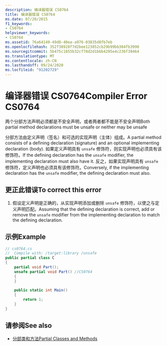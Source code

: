 ```yaml
---
description: 编译器错误 CS0764
title: 编译器错误 CS0764
ms.date: 07/20/2015
f1_keywords:
- CS0764
helpviewer_keywords:
- CS0764
ms.assetid: 76a64149-49d8-40ea-a976-03835d8fb7eb
ms.openlocfilehash: 352f38928f7d2bee123852cb29b99bb304fb3990
ms.sourcegitcommit: 5b475c1855b32cf78d2d1bbb4295e4c236f39464
ms.translationtype: MT
ms.contentlocale: zh-CN
ms.lasthandoff: 09/24/2020
ms.locfileid: "91202729"
---
```

# <a name="compiler-error-cs0764"></a><span data-ttu-id="519be-103">编译器错误 CS0764</span><span class="sxs-lookup"><span data-stu-id="519be-103">Compiler Error CS0764</span></span>

<span data-ttu-id="519be-104">两个分部方法声明必须都是不安全声明，或者两者都不能是不安全声明</span><span class="sxs-lookup"><span data-stu-id="519be-104">Both partial method declarations must be unsafe or neither may be unsafe</span></span>  
  
 <span data-ttu-id="519be-105">分部方法由定义声明（签名）和可选的实现声明（主体）组成。</span><span class="sxs-lookup"><span data-stu-id="519be-105">A partial method consists of a defining declaration (signature) and an optional implementing declaration (body).</span></span> <span data-ttu-id="519be-106">如果定义声明具有 `unsafe` 修饰符，则实现声明也必须具有该修饰符。</span><span class="sxs-lookup"><span data-stu-id="519be-106">If the defining declaration has the `unsafe` modifier, the implementing declaration must also have it.</span></span> <span data-ttu-id="519be-107">反之，如果实现声明具有 `unsafe` 修饰符，定义声明也必须具有该修饰符。</span><span class="sxs-lookup"><span data-stu-id="519be-107">Conversely, if the implementing declaration has the `unsafe` modifier, the defining declaration must also.</span></span>  
  
## <a name="to-correct-this-error"></a><span data-ttu-id="519be-108">更正此错误</span><span class="sxs-lookup"><span data-stu-id="519be-108">To correct this error</span></span>  
  
1. <span data-ttu-id="519be-109">假设定义声明是正确的，从实现声明添加或删除 `unsafe` 修饰符，以使之与定义声明匹配。</span><span class="sxs-lookup"><span data-stu-id="519be-109">Assuming that the defining declaration is correct, add or remove the `unsafe` modifier from the implementing declaration to match the defining declaration.</span></span>  
  
## <a name="example"></a><span data-ttu-id="519be-110">示例</span><span class="sxs-lookup"><span data-stu-id="519be-110">Example</span></span>  
  
```csharp  
// cs0764.cs  
//  Compile with: /target:library /unsafe  
public partial class C  
{  
    partial void Part();  
    unsafe partial void Part() //CS0764  
    {  
    }  
  
    public static int Main()  
    {  
        return 1;  
    }  
}  
```  
  
## <a name="see-also"></a><span data-ttu-id="519be-111">请参阅</span><span class="sxs-lookup"><span data-stu-id="519be-111">See also</span></span>

- [<span data-ttu-id="519be-112">分部类和方法</span><span class="sxs-lookup"><span data-stu-id="519be-112">Partial Classes and Methods</span></span>](../programming-guide/classes-and-structs/partial-classes-and-methods.md)
